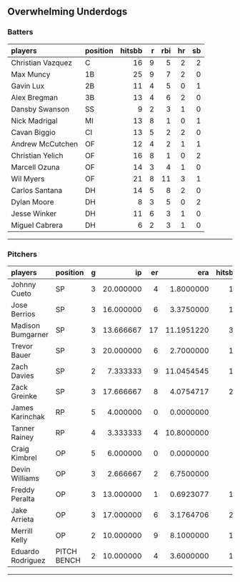 ## Overwhelming Underdogs

### Batters

 
|players           |position | hitsbb|  r| rbi| hr| sb| 
|:-----------------|:--------|------:|--:|---:|--:|--:| 
|Christian Vazquez |C        |     16|  9|   5|  2|  2| 
|Max Muncy         |1B       |     25|  9|   7|  2|  0| 
|Gavin Lux         |2B       |     11|  4|   5|  0|  1| 
|Alex Bregman      |3B       |     13|  4|   6|  2|  0| 
|Dansby Swanson    |SS       |      9|  2|   3|  1|  0| 
|Nick Madrigal     |MI       |     13|  8|   1|  0|  1| 
|Cavan Biggio      |CI       |     13|  5|   2|  2|  0| 
|Andrew McCutchen  |OF       |     12|  4|   2|  1|  1| 
|Christian Yelich  |OF       |     16|  8|   1|  0|  2| 
|Marcell Ozuna     |OF       |     14|  3|   4|  1|  0| 
|Wil Myers         |OF       |     21|  8|  11|  3|  1| 
|Carlos Santana    |DH       |     14|  5|   8|  2|  0| 
|Dylan Moore       |DH       |      8|  3|   5|  0|  2| 
|Jesse Winker      |DH       |     11|  6|   3|  1|  0| 
|Miguel Cabrera    |DH       |      6|  2|   3|  1|  0| 

* * *

### Pitchers

 
|players           |position    |  g|        ip| er|        era| hitsbb|      whip| so|  w| sv| 
|:-----------------|:-----------|--:|---------:|--:|----------:|------:|---------:|--:|--:|--:| 
|Johnny Cueto      |SP          |  3| 20.000000|  4|  1.8000000|     17| 0.8500000| 18|  2|  0| 
|Jose Berrios      |SP          |  3| 16.000000|  6|  3.3750000|     15| 0.9375000| 25|  2|  0| 
|Madison Bumgarner |SP          |  3| 13.666667| 17| 11.1951220|     30| 2.1951220| 15|  0|  0| 
|Trevor Bauer      |SP          |  3| 20.000000|  6|  2.7000000|     12| 0.6000000| 29|  2|  0| 
|Zach Davies       |SP          |  2|  7.333333|  9| 11.0454545|     15| 2.0454545|  7|  1|  0| 
|Zack Greinke      |SP          |  3| 17.666667|  8|  4.0754717|     22| 1.2452830| 10|  1|  0| 
|James Karinchak   |RP          |  5|  4.000000|  0|  0.0000000|      3| 0.7500000|  6|  0|  1| 
|Tanner Rainey     |RP          |  4|  3.333333|  4| 10.8000000|      8| 2.4000000|  2|  0|  0| 
|Craig Kimbrel     |OP          |  5|  6.000000|  0|  0.0000000|      1| 0.1666667| 10|  0|  3| 
|Devin Williams    |OP          |  3|  2.666667|  2|  6.7500000|      6| 2.2500000|  3|  0|  0| 
|Freddy Peralta    |OP          |  3| 13.000000|  1|  0.6923077|     14| 1.0769231| 24|  2|  0| 
|Jake Arrieta      |OP          |  3| 17.000000|  6|  3.1764706|     22| 1.2941176| 14|  2|  0| 
|Merrill Kelly     |OP          |  2| 10.000000|  9|  8.1000000|     17| 1.7000000|  5|  0|  0| 
|Eduardo Rodriguez |PITCH BENCH |  2| 10.000000|  4|  3.6000000|     10| 1.0000000| 12|  2|  0| 


* * *



